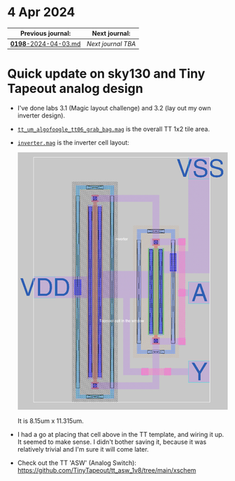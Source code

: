 # 4 Apr 2024

| Previous journal: | Next journal: |
|-|-|
| [**0198**-2024-04-03.md](./0198-2024-04-03.md) | *Next journal TBA* |

# Quick update on sky130 and Tiny Tapeout analog design

*   I've done labs 3.1 (Magic layout challenge) and 3.2 (lay out my own inverter design).
*   [`tt_um_algofoogle_tt06_grab_bag.mag`](https://github.com/algofoogle/tt06-grab-bag/blob/071a0c6bcbd7e322c2a11f76f5833e3a30ec3bf6/mag/tt_um_algofoogle_tt06_grab_bag.mag) is the overall TT 1x2 tile area.
*   [`inverter.mag`](https://github.com/algofoogle/tt06-grab-bag/blob/071a0c6bcbd7e322c2a11f76f5833e3a30ec3bf6/mag/inverter.mag) is the inverter cell layout:

    ![Inverter layout in Magic](i/0199-inverter.png)

    It is 8.15um x 11.315um.
*   I had a go at placing that cell above in the TT template, and wiring it up. It seemed to make sense. I didn't bother saving it, because it was relatively trivial and I'm sure it will come later.
*   Check out the TT 'ASW' (Analog Switch): https://github.com/TinyTapeout/tt_asw_1v8/tree/main/xschem
